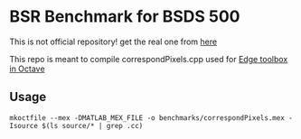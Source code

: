 # BSR Benchmark for BSDS 500

This is not official repository! get the real one from [here](https://www2.eecs.berkeley.edu/Research/Projects/CS/vision/grouping/resources.html)


This repo is meant to compile correspondPixels.cpp used for [Edge toolbox in Octave](https://github.com/ardiya/pdollar_edges_octave)

## Usage
```
mkoctfile --mex -DMATLAB_MEX_FILE -o benchmarks/correspondPixels.mex -Isource $(ls source/* | grep .cc)
```
